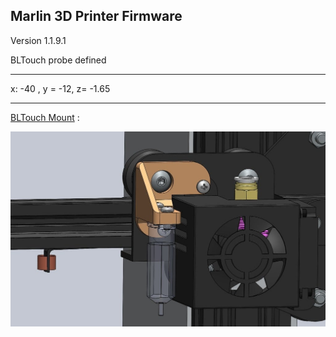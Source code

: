 ## Marlin 3D Printer Firmware 

Version 1.1.9.1

BLTouch probe defined

---
x: -40 , y = -12, z= -1.65

---

[BLTouch Mount](https://www.thingiverse.com/thing:3584158) : 

![ ](/Images/mount.jpg)
